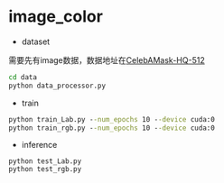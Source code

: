 # image_color



* dataset

需要先有image数据，数据地址在[CelebAMask-HQ-512](https://www.kaggle.com/datasets/vincenttamml/celebamaskhq512)

```cmd
cd data
python data_processor.py
```



* train

```cmd
python train_Lab.py --num_epochs 10 --device cuda:0
python train_rgb.py --num_epochs 10 --device cuda:0
```

* inference

```cnd
python test_Lab.py
python test_rgb.py
```

